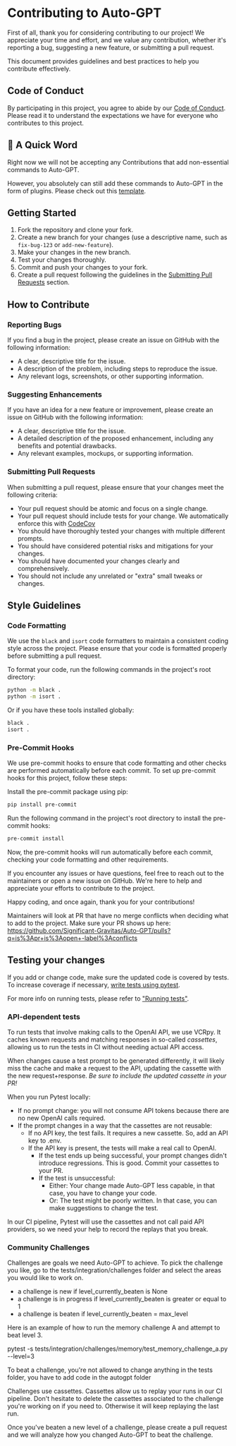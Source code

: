 # Contributing to Auto-GPT

First of all, thank you for considering contributing to our project! We appreciate your time and effort, and we value any contribution, whether it's reporting a bug, suggesting a new feature, or submitting a pull request.

This document provides guidelines and best practices to help you contribute effectively.

## Code of Conduct

By participating in this project, you agree to abide by our [Code of Conduct]. Please read it to understand the expectations we have for everyone who contributes to this project.

[Code of Conduct]: https://docs.agpt.co/code-of-conduct.md

## 📢 A Quick Word
Right now we will not be accepting any Contributions that add non-essential commands to Auto-GPT.

However, you absolutely can still add these commands to Auto-GPT in the form of plugins.
Please check out this [template](https://github.com/Significant-Gravitas/Auto-GPT-Plugin-Template).

## Getting Started

1. Fork the repository and clone your fork.
2. Create a new branch for your changes (use a descriptive name, such as `fix-bug-123` or `add-new-feature`).
3. Make your changes in the new branch.
4. Test your changes thoroughly.
5. Commit and push your changes to your fork.
6. Create a pull request following the guidelines in the [Submitting Pull Requests](#submitting-pull-requests) section.

## How to Contribute

### Reporting Bugs

If you find a bug in the project, please create an issue on GitHub with the following information:

- A clear, descriptive title for the issue.
- A description of the problem, including steps to reproduce the issue.
- Any relevant logs, screenshots, or other supporting information.

### Suggesting Enhancements

If you have an idea for a new feature or improvement, please create an issue on GitHub with the following information:

- A clear, descriptive title for the issue.
- A detailed description of the proposed enhancement, including any benefits and potential drawbacks.
- Any relevant examples, mockups, or supporting information.

### Submitting Pull Requests

When submitting a pull request, please ensure that your changes meet the following criteria:

- Your pull request should be atomic and focus on a single change.
- Your pull request should include tests for your change. We automatically enforce this with [CodeCov](https://docs.codecov.com/docs/commit-status)
- You should have thoroughly tested your changes with multiple different prompts.
- You should have considered potential risks and mitigations for your changes.
- You should have documented your changes clearly and comprehensively.
- You should not include any unrelated or "extra" small tweaks or changes.

## Style Guidelines

### Code Formatting

We use the `black` and `isort` code formatters to maintain a consistent coding style across the project. Please ensure that your code is formatted properly before submitting a pull request.

To format your code, run the following commands in the project's root directory:

```bash
python -m black .
python -m isort .
```

Or if you have these tools installed globally:
```bash
black .
isort .
```

### Pre-Commit Hooks

We use pre-commit hooks to ensure that code formatting and other checks are performed automatically before each commit. To set up pre-commit hooks for this project, follow these steps:

Install the pre-commit package using pip:
```bash
pip install pre-commit
```

Run the following command in the project's root directory to install the pre-commit hooks:
```bash
pre-commit install
```

Now, the pre-commit hooks will run automatically before each commit, checking your code formatting and other requirements.

If you encounter any issues or have questions, feel free to reach out to the maintainers or open a new issue on GitHub. We're here to help and appreciate your efforts to contribute to the project.

Happy coding, and once again, thank you for your contributions!

Maintainers will look at PR that have no merge conflicts when deciding what to add to the project. Make sure your PR shows up here:
https://github.com/Significant-Gravitas/Auto-GPT/pulls?q=is%3Apr+is%3Aopen+-label%3Aconflicts

## Testing your changes

If you add or change code, make sure the updated code is covered by tests.
To increase coverage if necessary, [write tests using pytest].

For more info on running tests, please refer to ["Running tests"](https://docs.agpt.co/testing/).

[write tests using pytest]: https://realpython.com/pytest-python-testing/

### API-dependent tests

To run tests that involve making calls to the OpenAI API, we use VCRpy. It caches known
requests and matching responses in so-called *cassettes*, allowing us to run the tests
in CI without needing actual API access.

When changes cause a test prompt to be generated differently, it will likely miss the
cache and make a request to the API, updating the cassette with the new request+response.
*Be sure to include the updated cassette in your PR!*

When you run Pytest locally:

- If no prompt change: you will not consume API tokens because there are no new OpenAI calls required.
- If the prompt changes in a way that the cassettes are not reusable:
    - If no API key, the test fails. It requires a new cassette. So, add an API key to .env.
    - If the API key is present, the tests will make a real call to OpenAI.
        - If the test ends up being successful, your prompt changes didn't introduce regressions. This is good. Commit your cassettes to your PR.
        - If the test is unsuccessful:
            - Either: Your change made Auto-GPT less capable, in that case, you have to change your code.
            - Or: The test might be poorly written. In that case, you can make suggestions to change the test.

In our CI pipeline, Pytest will use the cassettes and not call paid API providers, so we need your help to record the replays that you break.


### Community Challenges
Challenges are goals we need Auto-GPT to achieve. 
To pick the challenge you like, go to the tests/integration/challenges folder and select the areas you would like to work on. 
- a challenge is new if level_currently_beaten is None
- a challenge is in progress if level_currently_beaten is greater or equal to 1
- a challenge is beaten if level_currently_beaten = max_level

Here is an example of how to run the memory challenge A and attempt to beat level 3.

pytest -s tests/integration/challenges/memory/test_memory_challenge_a.py --level=3

To beat a challenge, you're not allowed to change anything in the tests folder, you have to add code in the autogpt folder

Challenges use cassettes. Cassettes allow us to replay your runs in our CI pipeline.
Don't hesitate to delete the cassettes associated to the challenge you're working on if you need to. Otherwise it will keep replaying the last run.

Once you've beaten a new level of a challenge, please create a pull request and we will analyze how you changed Auto-GPT to beat the challenge.
